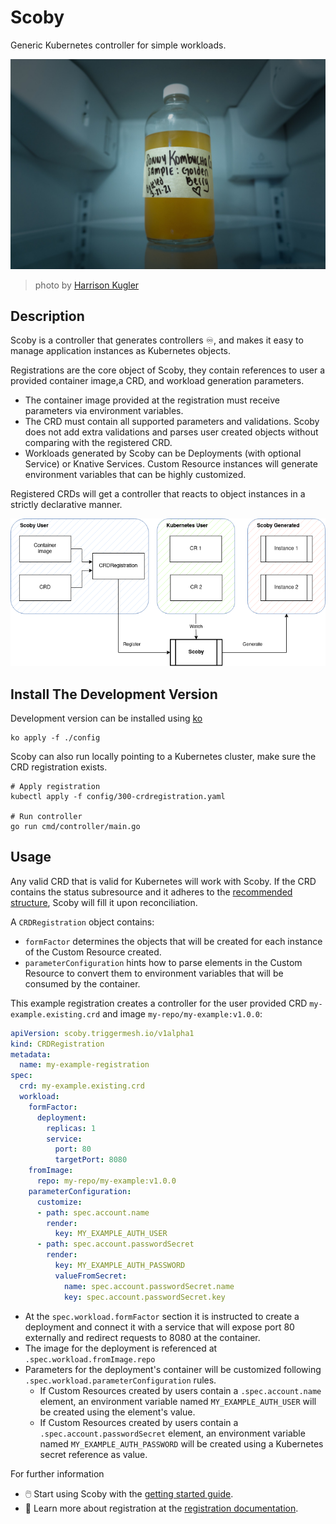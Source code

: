 # Scoby

Generic Kubernetes controller for simple workloads.

![scoby](docs/../docs/assets/harrison-kugler-kombucha.jpg)
> photo by [Harrison Kugler](https://unsplash.com/@harrisonkugler?utm_source=unsplash&utm_medium=referral&utm_content=creditCopyText)

## Description

Scoby is a controller that generates controllers :infinity:, and makes it easy to manage application instances as Kubernetes objects.

Registrations are the core object of Scoby, they contain references to user a provided container image,a CRD, and workload generation parameters.

- The container image provided at the registration must receive parameters via environment variables.
- The CRD must contain all supported parameters and validations. Scoby does not add extra validations and parses user created objects without comparing with the registered CRD.
- Workloads generated by Scoby can be Deployments (with optional Service) or Knative Services. Custom Resource instances will generate environment variables that can be highly customized.

Registered CRDs will get a controller that reacts to object instances in a strictly declarative manner.

![scoby summary](docs/../docs/assets/scoby-summary.png)

## Install The Development Version

Development version can be installed using [ko](https://github.com/ko-build/ko)

```console
ko apply -f ./config
```

Scoby can also run locally pointing to a Kubernetes cluster, make sure the CRD registration exists.

```console
# Apply registration
kubectl apply -f config/300-crdregistration.yaml

# Run controller
go run cmd/controller/main.go
```

## Usage

Any valid CRD that is valid for Kubernetes will work with Scoby. If the CRD contains the status subresource and it adheres to the [recommended structure](docs/status.md), Scoby will fill it upon reconciliation.

A `CRDRegistration` object contains:

- `formFactor` determines the objects that will be created for each instance of the Custom Resource created.
- `parameterConfiguration` hints how to parse elements in the Custom Resource to convert them to environment variables that will be consumed by the container.

This example registration creates a controller for the user provided CRD `my-example.existing.crd` and image `my-repo/my-example:v1.0.0`:

```yaml
apiVersion: scoby.triggermesh.io/v1alpha1
kind: CRDRegistration
metadata:
  name: my-example-registration
spec:
  crd: my-example.existing.crd
  workload:
    formFactor:
      deployment:
        replicas: 1
        service:
          port: 80
          targetPort: 8080
    fromImage:
      repo: my-repo/my-example:v1.0.0
    parameterConfiguration:
      customize:
      - path: spec.account.name
        render:
          key: MY_EXAMPLE_AUTH_USER
      - path: spec.account.passwordSecret
        render:
          key: MY_EXAMPLE_AUTH_PASSWORD
          valueFromSecret:
            name: spec.account.passwordSecret.name
            key: spec.account.passwordSecret.key
```

- At the `spec.workload.formFactor` section it is instructed to create a deployment and connect it with a service that will expose port 80 externally and redirect requests to 8080 at the container.
- The image for the deployment is referenced at `.spec.workload.fromImage.repo`
- Parameters for the deployment's container will be customized following `.spec.workload.parameterConfiguration` rules.
  - If Custom Resources created by users contain a `.spec.account.name` element, an environment variable named `MY_EXAMPLE_AUTH_USER` will be created using the element's value.
  - If Custom Resources created by users contain a `.spec.account.passwordSecret` element, an environment variable named `MY_EXAMPLE_AUTH_PASSWORD` will be created using a Kubernetes secret reference as value.

For further information

- :computer_mouse: Start using Scoby with the [getting started guide](docs/getting-started/README.md).
- :bookmark_tabs: Learn more about registration at the [registration documentation](docs/registration.md).
